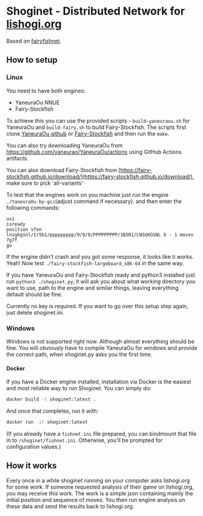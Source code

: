 # Shoginet - Distributed Network for [lishogi.org](lishogi.org)

Based on [fairyfishnet](https://github.com/gbtami/fairyfishnet).

## How to setup

### Linux

You need to have both engines:

- YaneuraOu NNUE
- Fairy-Stockfish

To achieve this you can use the provided scripts - `build-yaneuraou.sh` for YaneuraOu and `build-fairy.sh` to build Fairy-Stockfish.
The scripts first clone [YaneuraOu github](https://github.com/yaneurao/YaneuraOu) or [Fairy-Stockfish](https://github.com/fairy-stockfish/Fairy-Stockfish) and then run the `make`.

You can also try downloading YaneuraOu from https://github.com/yaneurao/YaneuraOu/actions using GitHub Actions artifacts.

You can also download Fairy-Stockfish from [https://fairy-stockfish.github.io/download/](https://fairy-stockfish.github.io/download/), make sure to pick 'all-variants'

To test that the engines work on you machine just run the engine `./YaneuraOu-by-gcc`(adjust command if necessary). and then enter the following commands:

```
usi
isready
position sfen lnsgkgsnl/1r5b1/ppppppppp/9/9/9/PPPPPPPPP/1B5R1/LNSGKGSNL b - 1 moves 7g7f
go
```

If the engine didn't crash and you got some response, it looks like ti works. Yeah! Now test `./fairy-stockfish-largeboard_x86-64` in the same way.

If you have YaneuraOu and Fairy-Stockfish ready and python3 installed just run `python3 ./shoginet.py`, it will ask you about what working directory you want to use, path to the engine and similar things, leaving everything default should be fine.

Currently no key is required.
If you want to go over this setup step again, just delete shoginet.ini.

### Windows

Windows is not supported right now. Although almost everything should be fine. You will obviously have to compile YaneuraOu for windows and provide the correct path, when shoginet.py asks you the first time.

#### Docker

If you have a Docker engine installed, installation via Docker is the easiest
and most reliable way to run Shoginet. You can simply do:

```bash
docker build -t shoginet:latest .
```

And once that completes, run it with:

```bash
docker run -it shoginet:latest
```

(If you already have a `fishnet.ini` file prepared, you can bindmount that file
in to `/shoginet/fishnet.ini`. Otherwise, you'll be prompted for configuration 
values.)


## How it works

Every once in a while shoginet running on your computer asks lishogi.org for some work. If someone requested analysis of their game on lishogi.org, you may receive this work. The work is a simple json containing mainly the initial position and sequence of moves. You then run engine analysis on these data and send the results back to lishogi.org.
